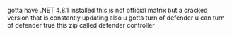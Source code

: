 gotta have .NET 4.8.1 installed
this is not official matrix but a cracked version that is constantly updating
also u gotta turn of defender u can turn of defender true this zip called defender controller
